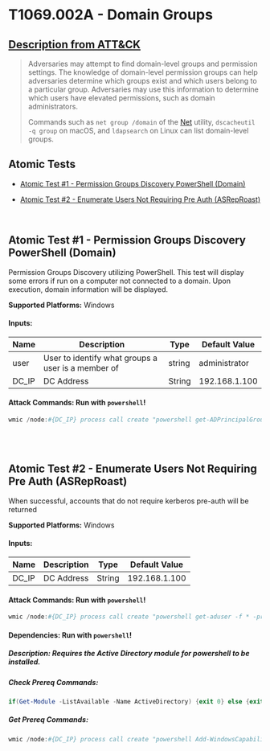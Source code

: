# T1069.002A - Domain Groups
## [Description from ATT&CK](https://attack.mitre.org/techniques/T1069/002)
<blockquote>Adversaries may attempt to find domain-level groups and permission settings. The knowledge of domain-level permission groups can help adversaries determine which groups exist and which users belong to a particular group. Adversaries may use this information to determine which users have elevated permissions, such as domain administrators.

Commands such as <code>net group /domain</code> of the [Net](https://attack.mitre.org/software/S0039) utility,  <code>dscacheutil -q group</code> on macOS, and <code>ldapsearch</code> on Linux can list domain-level groups.</blockquote>

## Atomic Tests

- [Atomic Test #1 - Permission Groups Discovery PowerShell (Domain)](#atomic-test-1---permission-groups-discovery-powershell-domain)

- [Atomic Test #2 - Enumerate Users Not Requiring Pre Auth (ASRepRoast)](#atomic-test-2---enumerate-users-not-requiring-pre-auth-asreproast)

<br/>

## Atomic Test #1 - Permission Groups Discovery PowerShell (Domain)
Permission Groups Discovery utilizing PowerShell. This test will display some errors if run on a computer not connected to a domain. Upon execution, domain
information will be displayed.

**Supported Platforms:** Windows




#### Inputs:
| Name  | Description                                        | Type   | Default Value |
| ----- | -------------------------------------------------- | ------ | ------------- |
| user  | User to identify what groups a user is a member of | string | administrator |
| DC_IP | DC Address                                         | String | 192.168.1.100 |

#### Attack Commands: Run with `powershell`! 


```powershell
wmic /node:#{DC_IP} process call create "powershell get-ADPrincipalGroupMembership #{user} | select name"
```






<br/>
<br/>

## Atomic Test #2 - Enumerate Users Not Requiring Pre Auth (ASRepRoast)
When successful, accounts that do not require kerberos pre-auth will be returned

**Supported Platforms:** Windows


#### Inputs:
| Name         | Description                                  | Type   | Default Value |
| ------------ | -------------------------------------------- | ------ | ------------- |
| DC_IP        | DC Address                                   | String | 192.168.1.100 |



#### Attack Commands: Run with `powershell`! 


```powershell
wmic /node:#{DC_IP} process call create "powershell get-aduser -f * -pr DoesNotRequirePreAuth | where {$_.DoesNotRequirePreAuth -eq $TRUE}"
```




#### Dependencies:  Run with `powershell`!
##### Description: Requires the Active Directory module for powershell to be installed.
##### Check Prereq Commands:
```powershell
if(Get-Module -ListAvailable -Name ActiveDirectory) {exit 0} else {exit 1} 
```
##### Get Prereq Commands:
```powershell
wmic /node:#{DC_IP} process call create "powershell Add-WindowsCapability -Online -Name 'Rsat.ActiveDirectory.DS-LDS.Tools~~~~0.0.1.0'"
```




<br/>
